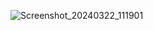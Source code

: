 ![Screenshot_20240322_111901](https://github.com/SyedaZunairaBukhari/Alislam/assets/61415579/b0847570-550c-4528-9ce9-771763f6206d)

